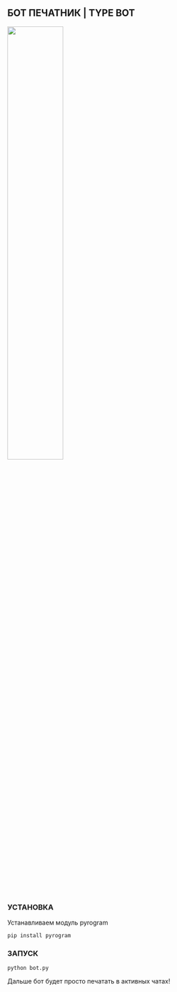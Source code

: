 ## БОТ ПЕЧАТНИК | TYPE BOT

<picture>
  <img width=50% height=50% alt="" src="https://i.imgur.com/W0yyd90.jpeg">
</picture>
<br>

### УСТАНОВКА
Устанавливаем модуль pyrogram
```
pip install pyrogram
```

### ЗАПУСК
```
python bot.py
```

Дальше бот будет просто печатать в активных чатах!
